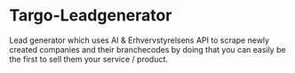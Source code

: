 # Targo-Leadgenerator
Lead generator which uses AI &amp; Erhvervstyrelsens API to scrape newly created companies and their branchecodes by doing that you can easily be the first to sell them your service / product.
